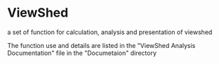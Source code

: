 # ViewShed
a set of function for calculation, analysis and presentation of viewshed

The function use and details are listed in the "ViewShed Analysis Documentation" file in the "Documetaion" directory
